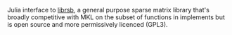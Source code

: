 
Julia interface to [librsb](http://librsb.sourceforge.net/), a general purpose
sparse matrix library that's broadly competitive with MKL on the subset of
functions in implements but is open source and more permissively licenced
(GPL3).

